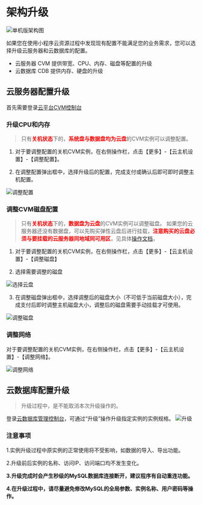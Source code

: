 

# 架构升级

![单机版架构图](http://imgcache.tcecqpoc.fsphere.cn/image/mc.qcloudimg.com/static/img/7d40df0347cbfad83c16a011a435271c/24.png)

如果您在使用小程序云资源过程中发现现有配置不能满足您的业务需求，您可以选择升级云服务器和云数据库的配置。

- 云服务器 CVM 提供带宽、CPU、内存、磁盘等配置的升级
- 云数据库 CDB 提供内存、硬盘的升级

## 云服务器配置升级
首先需要登录[云平台CVM控制台](http://console.tcecqpoc.fsphere.cn/cvm)

### 升级CPU和内存

>只有<font color="red">**关机状态**</font>下的，<font color="red">**系统盘与数据盘均为云盘**</font>的CVM实例可以调整配置。

1) 对于要调整配置的关机CVM实例，在右侧操作栏，点击【更多】-【云主机设置】-【调整配置】。

2) 在调整配置弹出框中，选择升级后的配置，完成支付或确认后即可即时调整主机配置。

![调整配置](http://imgcache.tcecqpoc.fsphere.cn/image/mc.qcloudimg.com/static/img/fe9f8398edcb067e2a300de63418eeea/2.png)

### 调整CVM磁盘配置

>只有<font color="red">**关机状态**</font>下的，<font color="red">**数据盘为云盘**</font>的CVM实例可以调整磁盘。
>如果您的云服务器还没有数据盘，可以先购买弹性云盘后进行挂载，<font color="red">**注意购买的云盘必须与要挂载的云服务器同地域同可用区**</font>，见具体[操作文档](http://tcecqpoc.fsphere.cn/doc/product/362/2922)，

1) 对于要调整配置的关机CVM实例，在右侧操作栏，点击【更多】-【云主机设置】-【调整磁盘】

2) 选择需要调整的磁盘

![选择云盘](http://imgcache.tcecqpoc.fsphere.cn/image/mc.qcloudimg.com/static/img/b085b0259bade00f6277b359c3f779c7/3.png)

3) 在调整磁盘弹出框中，选择调整后的磁盘大小（不可低于当前磁盘大小），完成支付后即时调整主机磁盘大小，调整后的磁盘需要手动挂载才可使用。

![调整磁盘](http://imgcache.tcecqpoc.fsphere.cn/image/mc.qcloudimg.com/static/img/e30855318f8bef937cdc035b83c30dc5/4.png)

### 调整网络

对于要调整配置的关机CVM实例，在右侧操作栏，点击【更多】-【云主机设置】-【调整网络】。

![调整网络](http://imgcache.tcecqpoc.fsphere.cn/image/mc.qcloudimg.com/static/img/5c4143697880b932891548732ab12ae8/1.png)

## 云数据库配置升级
>升级过程中，是不能取消本次升级操作的。

登录[云数据库管理控制台](http://console.tcecqpoc.fsphere.cn/cdb)，可通过“升级”操作升级指定实例的实例规格。
![升级](http://imgcache.tcecqpoc.fsphere.cn/image/mc.qcloudimg.com/static/img/0056b6d5165e0afe240763963a302bf3/5.png)

### 注意事项

1.实例升级过程中原实例的正常使用将不受影响，如数据的导入、导出功能。

2.升级前后实例的名称、访问IP、访问端口均不发生变化。

**3.升级完成时会产生秒级的MySQL数据库连接断开，建议程序有自动重连功能。**

**4.在升级过程中，请尽量避免修改MySQL的全局参数、实例名称、用户密码等操作。**

